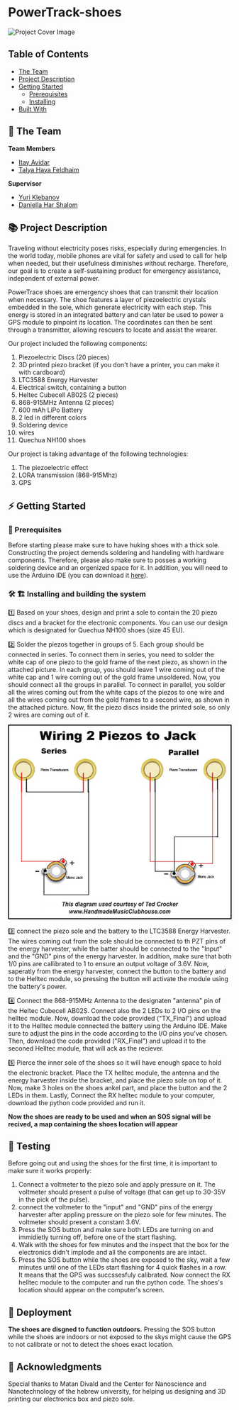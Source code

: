 # PowerTrack-shoes

![Project Cover Image](/media/coverImage.png)

## Table of Contents
- [The Team](#the-team)
- [Project Description](#project-description)
- [Getting Started](#getting-started)
    - [Prerequisites](#prerequisites)
    - [Installing](#installing)
- [Built With](#built-with)
  
## 👥 The Team 
**Team Members**
- [Itay Avidar](https://github.com/avidarit?tab=overview&from=2024-07-01&to=2024-07-31)
- [Talya Haya Feldhaim](talia403@emial.com)

**Supervisor**
- [Yuri Klebanov](http://www.yurikleb.com/)
- [Daniella Har Shalom](//)

## 📚 Project Description

Traveling without electricity poses risks, especially during emergencies. In the world today,
mobile phones are vital for safety and used to call for help when needed, but their usefulness
diminishes without recharge. Therefore, our goal is to create a self-sustaining product for
emergency assistance, independent of external power.

PowerTrace shoes are emergency shoes that can transmit their location when necessary. The
shoe features a layer of piezoelectric crystals embedded in the sole, which generate electricity
with each step. This energy is stored in an integrated battery and can later be used to power
a GPS module to pinpoint its location. The coordinates can then be sent through a transmitter,
allowing rescuers to locate and assist the wearer.

Our project included the following components:
1. Piezoelectric Discs (20 pieces)
2. 3D printed piezo bracket (if you don't have a printer, you can make it with cardboard)
3. LTC3588 Energy Harvester
4. Electrical switch, containing a button
5. Heltec Cubecell AB02S (2 pieces)
6. 868-915MHz Antenna (2 pieces)
7. 600 mAh LiPo Battery
8. 2 led in different colors
9. Soldering device
10. wires
11. Quechua NH100 shoes

Our project is taking advantage of the following technologies:
1. The piezoelectric effect
2. LORA transmission (868-915Mhz)
3. GPS


## ⚡ Getting Started


### 🧱 Prerequisites
Before starting please make sure to have huking shoes with a thick sole. Constructing the project demends soldering and handeling with hardware components. Therefore, please also make sure to posses a working soldering device and an orgenized space for it. 
In addition, you will need to use the Arduino IDE (you can download it [here](https://www.arduino.cc/en/software)).   

### 🛠️ 🏗️ Installing and building the system

1️⃣ Based on your shoes, design and print a sole to contain the 20 piezo discs and a bracket for the electronic components. You can use our design which is designated for Quechua NH100 shoes (size 45 EU).

2️⃣ Solder the piezos together in groups of 5. Each group should be connected in series.
   To connect them in series, you need to solder the white cap of one piezo to the gold frame of the next piezo, as shown in the attached picture. In each group, you should leave 1 wire coming out of the white cap and 1 wire coming out of the gold frame unsoldered.
   Now, you should connect all the groups in parallel. To connect in parallel, you solder all the wires coming out from the white caps of the piezos to one wire and all the wires coming out from the gold frames to a second wire, as shown in the attached picture. Now, fit the piezo discs inside the printed sole, so only 2 wires are coming out of it.

![piezo connect image](/media/connectPiezo.jpg)

3️⃣ connect the piezo sole and the battery to the LTC3588 Energy Harvester. The wires coming out from the sole should be connected to th PZT pins of the energy harvester, while the batter should be connected to the "Input" and the "GND" pins of the energy harvester. In addition, make sure that both 1/0 pins are callibrated to 1 to ensure an output voltage of 3.6V. Now, saperatly from the energy harvester, connect the button to the battery and to the Helltec module, so pressing the button will activate the module using the battery's power. 

4️⃣ Connect the 868-915MHz Antenna to the designaten "antenna" pin of the Heltec Cubecell AB02S. Connect also the 2 LEDs to 2 I/O pins on the helltec module. Now, download the code provided ("TX_Final") and upload it to the Helltec module connected the battery using the Arduino IDE. Make sure to adjust the pins in the code according to the I/O pins you've chosen. Then, download the code provided ("RX_Final") and upload it to the seconed Helltec module, that will ack as the reciever.

5️⃣ Pierce the inner sole of the shoes so it will have enough space to hold the electronic bracket. Place the TX helltec module, the antenna and the energy harvester inside the bracket, and place the piezo sole on top of it. Now, make 3 holes on the shoes ankel part, and place the button and the 2 LEDs in them. Lastly, Connect the RX helltec module to your computer, download the python code provided and run it.

**Now the shoes are ready to be used and when an SOS signal will be recived, a map containing the shoes location will appear**

## 🧪 Testing

Before going out and using the shoes for the first time, it is important to make sure it works properly:

1. Connect a voltmeter to the piezo sole and apply pressure on it. The voltmeter should present a pulse of voltage (that can get up to 30-35V in the pick of the pulse).
2. connect the voltmeter to the "input" and "GND" pins of the energy harvester after appling pressure on the piezo sole for few minutes. The voltmeter should present a constant 3.6V.
3. Press the SOS button and make sure both LEDs are turning on and immidietly turning off, before one of the start flashing.
4. Walk with the shoes for few minutes and the inspect that the box for the electronics didn't implode and all the components are are intact.
5. Press the SOS button while the shoes are exposed to the sky, wait a few minutes until one of the LEDs start flashing for 4 quick flashes in a row. It means that the GPS was succssesfuly calibrated. Now connect the RX helltec module to the computer and run the python code. The shoes's location should appear on the computer's screen.

## 🚀 Deployment

**The shoes are disgned to function outdoors.** Pressing the SOS button while the shoes are indoors or not exposed to the skys might cause the GPS to not calibrate or not to detect the shoes exact location.

## 🙏 Acknowledgments

Special thanks to Matan Divald and the Center for Nanoscience and Nanotechnology of the hebrew university, for helping us designing and 3D printing our electronics box and piezo sole.
